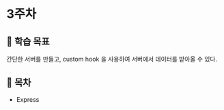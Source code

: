 # 3주차

## :whale2: 학습 목표

간단한 서버를 만들고, custom hook 을 사용하여 서버에서 데이터를 받아올 수 있다.

## :whale2: 목차

* Express
